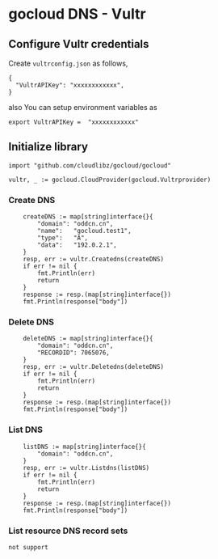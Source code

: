 # gocloud DNS - Vultr

## Configure Vultr credentials

Create `vultrconfig.json` as follows,
```
{
  "VultrAPIKey": "xxxxxxxxxxxx",
}
```

also You can setup environment variables as

```
export VultrAPIKey =  "xxxxxxxxxxxx"
```

## Initialize library

```
import "github.com/cloudlibz/gocloud/gocloud"

vultr, _ := gocloud.CloudProvider(gocloud.Vultrprovider)
```

### Create DNS

```
    createDNS := map[string]interface{}{
        "domain": "oddcn.cn",
        "name":   "gocloud.test1",
        "type":   "A",
        "data":   "192.0.2.1",
    }
    resp, err := vultr.Createdns(createDNS)
    if err != nil {
        fmt.Println(err)
        return
    }
    response := resp.(map[string]interface{})
    fmt.Println(response["body"])
```

### Delete DNS

```
    deleteDNS := map[string]interface{}{
        "domain": "oddcn.cn",
        "RECORDID": 7065076,
    }
    resp, err := vultr.Deletedns(deleteDNS)
    if err != nil {
        fmt.Println(err)
        return
    }
    response := resp.(map[string]interface{})
    fmt.Println(response["body"])
```

### List DNS

```
    listDNS := map[string]interface{}{
        "domain": "oddcn.cn",
    }
    resp, err := vultr.Listdns(listDNS)
    if err != nil {
        fmt.Println(err)
        return
    }
    response := resp.(map[string]interface{})
    fmt.Println(response["body"])
```

### List resource DNS record sets

```j
not support
```